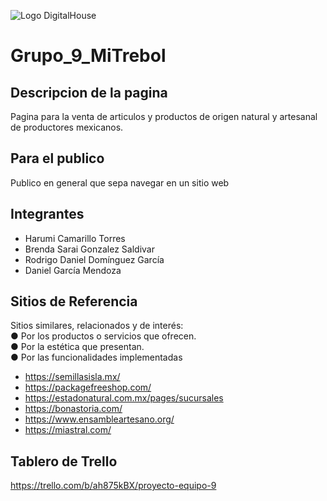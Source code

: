 ![Logo DigitalHouse](https://play-lh.googleusercontent.com/xD78B_Wcf9q5iWhKIQS8n1NwdfkVFDJjjUubkcd6rHaiHpOYmFVMoeQ5hbomDGekvhQ)


# Grupo_9_MiTrebol

## Descripcion de la pagina

Pagina para la venta de articulos y productos de origen natural y artesanal de productores mexicanos.

## Para el publico

Publico en general que sepa navegar en un sitio web

## Integrantes
- Harumi Camarillo Torres
- Brenda Sarai Gonzalez Saldivar
- Rodrigo Daniel Domínguez García
- Daniel García Mendoza


## Sitios de Referencia
Sitios similares, relacionados y de interés:    
● Por los productos o servicios que ofrecen.    
● Por la estética que presentan.    
● Por las funcionalidades implementadas   

- https://semillasisla.mx/
- https://packagefreeshop.com/
- https://estadonatural.com.mx/pages/sucursales
- https://bonastoria.com/
- https://www.ensambleartesano.org/
- https://miastral.com/

## Tablero de Trello    
https://trello.com/b/ah875kBX/proyecto-equipo-9


